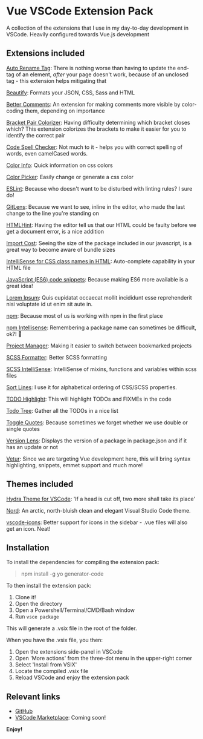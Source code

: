 # Vue VSCode Extension Pack

A collection of the extensions that I use in my day-to-day development in VSCode. Heavily configured towards Vue.js development


## Extensions included
[Auto Rename Tag](https://marketplace.visualstudio.com/items?itemName=formulahendry.auto-rename-tag): There is nothing worse than having to update the end-tag of an element, *after* your page doesn't work, because of an unclosed tag - this extension helps mitigating that

[Beautify](https://marketplace.visualstudio.com/items?itemName=HookyQR.beautify): Formats your JSON, CSS, Sass and HTML

[Better Comments](https://marketplace.visualstudio.com/items?itemName=aaron-bond.better-comments): An extension for making comments more visible by color-coding them, depending on importance

[Bracket Pair Colorizer](https://marketplace.visualstudio.com/items?itemName=CoenraadS.bracket-pair-colorizer): Having difficulty determining which bracket closes which? This extension colorizes the brackets to make it easier for you to identify the correct pair

[Code Spell Checker](https://marketplace.visualstudio.com/items?itemName=streetsidesoftware.code-spell-checker): Not much to it - helps you with correct spelling of words, even camelCased words.

[Color Info](https://marketplace.visualstudio.com/items?itemName=bierner.color-info): Quick information on css colors

[Color Picker](https://marketplace.visualstudio.com/items?itemName=anseki.vscode-color): Easily change or generate a css color

[ESLint](https://marketplace.visualstudio.com/items?itemName=dbaeumer.vscode-eslint): Because who doesn't want to be disturbed with linting rules? I sure do!

[GitLens](https://marketplace.visualstudio.com/items?itemName=eamodio.gitlens): Because we want to see, inline in the editor, who made the last change to the line you're standing on

[HTMLHint](https://marketplace.visualstudio.com/items?itemName=mkaufman.HTMLHint): Having the editor tell us that our HTML could be faulty before we get a document error, is a nice addition

[Import Cost](https://marketplace.visualstudio.com/items?itemName=wix.vscode-import-cost): Seeing the size of the package included in our javascript, is a great way to become aware of bundle sizes

[IntelliSense for CSS class names in HTML](https://marketplace.visualstudio.com/items?itemName=Zignd.html-css-class-completion): Auto-complete capability in your HTML file

[JavaScript (ES6) code snippets](https://marketplace.visualstudio.com/items?itemName=xabikos.JavaScriptSnippets): Because making ES6 more available is a great idea!

[Lorem Ipsum](https://marketplace.visualstudio.com/items?itemName=Tyriar.lorem-ipsum): Quis cupidatat occaecat mollit incididunt esse reprehenderit nisi voluptate id ut enim sit aute in.

[npm](https://marketplace.visualstudio.com/items?itemName=eg2.vscode-npm-script): Because most of us is working with npm in the first place

[npm Intellisense](https://marketplace.visualstudio.com/items?itemName=christian-kohler.npm-intellisense): Remembering a package name can sometimes be difficult, ok?! 🤷‍

[Project Manager](https://marketplace.visualstudio.com/items?itemName=alefragnani.project-manager): Making it easier to switch between bookmarked projects

[SCSS Formatter](https://marketplace.visualstudio.com/items?itemName=sibiraj-s.vscode-scss-formatter): Better SCSS formatting

[SCSS IntelliSense](https://marketplace.visualstudio.com/items?itemName=mrmlnc.vscode-scss): IntelliSense of mixins, functions and variables within scss files

[Sort Lines](https://marketplace.visualstudio.com/items?itemName=Tyriar.sort-lines): I use it for alphabetical ordering of CSS/SCSS properties.

[TODO Highlight](https://marketplace.visualstudio.com/items?itemName=wayou.vscode-todo-highlight): This will highlight TODOs and FIXMEs in the code

[Todo Tree](https://marketplace.visualstudio.com/items?itemName=Gruntfuggly.todo-tree): Gather all the TODOs in a nice list

[Toggle Quotes](https://marketplace.visualstudio.com/items?itemName=BriteSnow.vscode-toggle-quotes): Because sometimes we forget whether we use double or single quotes

[Version Lens](https://marketplace.visualstudio.com/items?itemName=pflannery.vscode-versionlens): Displays the version of a package in package.json and if it has an update or not

[Vetur](https://marketplace.visualstudio.com/items?itemName=octref.vetur): Since we are targeting Vue development here, this will bring syntax highlighting, snippets, emmet support and much more!



## Themes included

[Hydra Theme for VSCode](https://marketplace.visualstudio.com/items?itemName=juanmnl.vscode-theme-hydra): 'If a head is cut off, two more shall take its place'

[Nord](https://marketplace.visualstudio.com/items?itemName=arcticicestudio.nord-visual-studio-code): An arctic, north-bluish clean and elegant Visual Studio Code theme.

[vscode-icons](https://marketplace.visualstudio.com/items?itemName=vscode-icons-team.vscode-icons): Better support for icons in the sidebar - .vue files will also get an icon. Neat!


## Installation
To install the dependencies for compiling the extension pack:
> npm install -g yo generator-code

To then install the extension pack:

1. Clone it!
2. Open the directory
3. Open a Powershell/Terminal/CMD/Bash window
4. Run `vsce package`

This will generate a .vsix file in the root of the folder.

When you have the .vsix file, you then:

1. Open the extensions side-panel in VSCode
2. Open 'More actions' from the three-dot menu in the upper-right corner
3. Select 'Install from VSIX'
4. Locate the compiled .vsix file
5. Reload VSCode and enjoy the extension pack


## Relevant links

* [GitHub](https://github.com/jebkor/vue-vscode-extension-pack)
* [VSCode Marketplace](#): Coming soon!

**Enjoy!**

